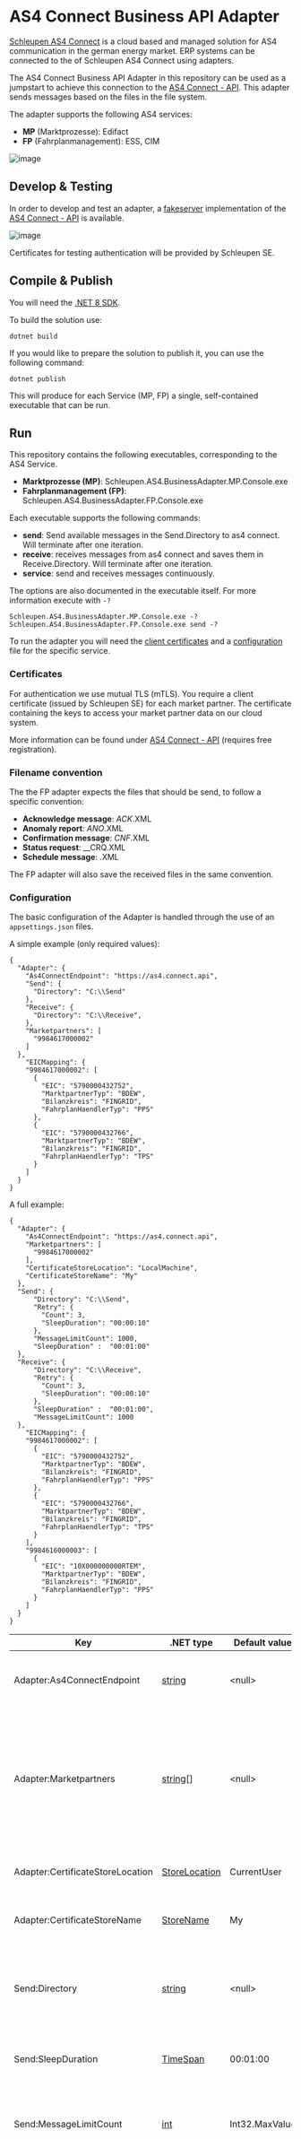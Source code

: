 # AS4 Connect Business API Adapter

[Schleupen AS4 Connect](https://www.schleupen.de/loesungen/services/it-services/as4-connect) is a cloud based and managed solution for AS4
communication in the german energy market.
ERP systems can be connected to the of Schleupen AS4 Connect using adapters.

The AS4 Connect Business API Adapter in this repository can be used as a jumpstart to achieve this connection to
the [AS4 Connect - API](https://developer-campus.de/tracks/integration/as4-connect-api/).
This adapter sends messages based on the files in the file system.

The adapter supports the following AS4 services:

* **MP** (Marktprozesse): Edifact
* **FP** (Fahrplanmanagement): ESS, CIM

![image](https://github.com/schleupen/as4-connect-business-api-adapter/assets/68913205/55d9f9dd-f664-482d-8b6f-bb2106baf506)

## Develop & Testing

In order to develop and test an adapter, a [fakeserver](https://github.com/schleupen/as4-connect-business-api-fakeserver-releases) implementation of
the [AS4 Connect - API](https://developer-campus.de/tracks/integration/as4-connect-api/) is available.

![image](https://github.com/schleupen/as4-connect-business-api-adapter/assets/68913205/a37335ab-1ef5-4f4d-a559-33a250849bea)

Certificates for testing authentication will be provided by Schleupen SE.

## Compile & Publish

You will need the [.NET 8 SDK](https://dotnet.microsoft.com/en-us/download/dotnet/8.0).

To build the solution use:

`dotnet build`

If you would like to prepare the solution to publish it, you can use the following command:

`dotnet publish`

This will produce for each Service (MP, FP) a single, self-contained executable that can be run.

## Run
This repository contains the following executables, corresponding to the AS4 Service.
* **Marktprozesse (MP)**: Schleupen.AS4.BusinessAdapter.MP.Console.exe
* **Fahrplanmanagement (FP)**: Schleupen.AS4.BusinessAdapter.FP.Console.exe

Each executable supports the following commands:
* **send**: Send available messages in the Send.Directory to as4 connect. Will terminate after one iteration. 
* **receive**: receives messages from as4 connect and saves them in Receive.Directory. Will terminate after one iteration.
* **service**: send and receives messages continuously.

The options are also documented in the executable itself. For more information execute with `-?`

`Schleupen.AS4.BusinessAdapter.MP.Console.exe -?`
`Schleupen.AS4.BusinessAdapter.FP.Console.exe send -?`

To run the adapter you will need the [client certificates](#certificates) and a [configuration](#configuration) file for the specific service.

### Certificates

For authentication we use mutual TLS (mTLS).
You require a client certificate (issued by Schleupen SE) for each market partner.
The certificate containing the keys to access your market partner data on our cloud system.

More information can be found under [AS4 Connect - API](https://developer-campus.de/tracks/integration/as4-connect-api/) (requires free registration).

### Filename convention

The the FP adapter expects the files that should be send, to follow a specific convention:

* **Acknowledge message**: <JJJJMMTT>_<TYP>_<EIC-NAME-BILANZKREIS>_<EIC-NAME-TSO>_<VVV>_ACK_<yyyy-mmddThh-mm-ssZ>.XML
* **Anomaly report**: <JJJJMMTT>_<TYP>_<EIC-NAME- BILANZKREIS>_<EIC-NAME-TSO>_<VVV>_ANO_<yyyy-mm-ddThh-mmssZ>.XML
* **Confirmation message**: <JJJJMMTT>_<TYP>_<EIC-NAME-BILANZKREIS>_<EIC-NAME-TSO>_<VVV>_CNF_<yyyy-mm-ddThh-mmssZ>.XML
* **Status request**: <JJJJMMTT>_<TYP>_<EIC-NAME-BILANZKREIS>_<EIC-NAME-TSO>_CRQ.XML
* **Schedule message**: <JJJJMMTT>_<TYP>_<EIC-NAME-BILANZKREIS>_<EIC-NAME-TSO>_<VVV>.XML

The FP adapter will also save the received files in the same convention.

### Configuration

The basic configuration of the Adapter is handled through the use of an `appsettings.json` files.

A simple example (only required values):

```
{
  "Adapter": {
    "As4ConnectEndpoint": "https://as4.connect.api",
    "Send": {
      "Directory": "C:\\Send"     
    },
    "Receive": {
      "Directory": "C:\\Receive",
    },
    "Marketpartners": [
      "9984617000002"
    ]
  },
    "EICMapping": {
    "9984617000002": [
      {
        "EIC": "5790000432752",
        "MarktpartnerTyp": "BDEW",
        "Bilanzkreis": "FINGRID",
        "FahrplanHaendlerTyp": "PPS"
      },
      {
        "EIC": "5790000432766",
        "MarktpartnerTyp": "BDEW",
        "Bilanzkreis": "FINGRID",
        "FahrplanHaendlerTyp": "TPS"
      }
    ]
  }
}
```

A full example:

```
{
  "Adapter": {
    "As4ConnectEndpoint": "https://as4.connect.api",
    "Marketpartners": [
      "9984617000002"
    ],
    "CertificateStoreLocation": "LocalMachine",
    "CertificateStoreName": "My"
  },
  "Send": {
      "Directory": "C:\\Send",
      "Retry": {
        "Count": 3,
        "SleepDuration": "00:00:10"
      },
      "MessageLimitCount": 1000,
      "SleepDuration" :  "00:01:00"
  },
  "Receive": {
      "Directory": "C:\\Receive",
      "Retry": {
        "Count": 3,
        "SleepDuration": "00:00:10"
      },
      "SleepDuration" :  "00:01:00",
      "MessageLimitCount": 1000
  },
    "EICMapping": {
    "9984617000002": [
      {
        "EIC": "5790000432752",
        "MarktpartnerTyp": "BDEW",
        "Bilanzkreis": "FINGRID",
        "FahrplanHaendlerTyp": "PPS"
      },
      {
        "EIC": "5790000432766",
        "MarktpartnerTyp": "BDEW",
        "Bilanzkreis": "FINGRID",
        "FahrplanHaendlerTyp": "TPS"
      }
    ],
    "9984616000003": [
      {
        "EIC": "10X000000000RTEM",
        "MarktpartnerTyp": "BDEW",
        "Bilanzkreis": "FINGRID",
        "FahrplanHaendlerTyp": "PPS"
      }
    ]
  }
}
```

| Key                         | .NET type                                                                                                                               | Default value  | Description                                                                                                                                                            |
|-----------------------------|-----------------------------------------------------------------------------------------------------------------------------------------|----------------|------------------------------------------------------------------------------------------------------------------------------------------------------------------------|
| Adapter:As4ConnectEndpoint  | [string](https://learn.microsoft.com/en-us/dotnet/api/system.string?view=net-8.0)                                                       | \<null\>       | The endpoint from [AS4 Connect - API](https://developer-campus.de/tracks/integration/as4-connect-api/)                                                                 |
| Adapter:Marketpartners              | [string](https://learn.microsoft.com/en-us/dotnet/api/system.string?view=net-8.0)[]                                                     | \<null\>       | An array with the identification numbers of your own market partners for which the adapter should send and receive messages.                                           |
| Adapter:CertificateStoreLocation    | [StoreLocation ](https://learn.microsoft.com/en-us/dotnet/api/system.security.cryptography.x509certificates.storelocation?view=net-8.0) | CurrentUser    | The [location](https://learn.microsoft.com/en-us/dotnet/api/system.security.cryptography.x509certificates.storelocation?view=net-8.0) of the certificate store to use. |
| Adapter:CertificateStoreName        | [StoreName](https://learn.microsoft.com/en-us/dotnet/api/system.security.cryptography.x509certificates.storename?view=net-8.0)          | My             | The name of the [certificate store](https://learn.microsoft.com/en-us/dotnet/api/system.security.cryptography.x509certificates.storename?view=net-8.0) to use.         |
|                             |                                                                                                                                         |
| Send:Directory              | [string](https://learn.microsoft.com/en-us/dotnet/api/system.string?view=net-8.0)                                                       | \<null\>       | Specifies where the messages that you want to send out are located.                                                                                                    |
| Send:SleepDuration          | [TimeSpan](https://learn.microsoft.com/en-us/dotnet/api/system.timespan?view=net-8.0)                                                   | 00:01:00       | The sleep duration before the next send iteration.                                                                                                                     |
| Send:MessageLimitCount      | [int](https://learn.microsoft.com/en-us/dotnet/csharp/language-reference/builtin-types/integral-numeric-types?redirectedfrom=MSDN)      | Int32.MaxValue | The maximum number of messages to send in one iteration.                                                                                                               |
| Send:Retry:Count            | [int](https://learn.microsoft.com/en-us/dotnet/csharp/language-reference/builtin-types/integral-numeric-types?redirectedfrom=MSDN)      | 3              | The maximum number of retries to perform per iteration for each message when sending messages.                                                                         |
| Send:Retry:SleepDuration    | [TimeSpan](https://learn.microsoft.com/en-us/dotnet/api/system.timespan?view=net-8.0)                                                   | 00:00:10       | The sleep duration between each retry. [only for service usage]                                                                                                       |
|                             |                                                                                                                                         |
| Receive:Directory           | [string](https://learn.microsoft.com/en-us/dotnet/api/system.string?view=net-8.0)                                                       | \<null\>       | Specifies where received where the messages should be stored.                                                                                                          |
| Receive:SleepDuration       | [TimeSpan](https://learn.microsoft.com/en-us/dotnet/api/system.timespan?view=net-8.0)                                                   | 00:01:00       | The sleep duration before the next receive iteration.                                                                                                                  |
| Receive:MessageLimitCount   | [int](https://learn.microsoft.com/en-us/dotnet/csharp/language-reference/builtin-types/integral-numeric-types?redirectedfrom=MSDN)      | 0              | The maximum number of messages to receive in one iteration. The default is 0 and means there is no limit.                                                              |
| Receive:Retry:Count         | [int](https://learn.microsoft.com/en-us/dotnet/csharp/language-reference/builtin-types/integral-numeric-types?redirectedfrom=MSDN)      | 3              | The maximum number of retries to perform per iteration for each message when receiving messages.                                                                       |
| Receive:Retry:SleepDuration | [TimeSpan](https://learn.microsoft.com/en-us/dotnet/api/system.timespan?view=net-8.0)                                                   | 00:00:10       | The sleep duration between each retry. [only for service usage]                                                                                                                               |

### FP configuration

The configuration of the FP Adapter required an additional `EICMapping`.
This maps the AS4 specific Party-Id (eg. 1000000001) to X-amount of EIC-Codes (eg. "11XYYYYYY-V----V") and Party-Type (BDEW, DVGW, GS1),
the FahrplanHaendlerTyp(eg. PPS) and the Bilanzkreis (eg. FINGRID) and vice versa.

```
{
  // Adapter,Send,Receive
   "EICMapping": {
    "9984617000002": [
      {
        "EIC": "5790000432752",
        "MarktpartnerTyp": "BDEW",
        "Bilanzkreis": "FINGRID",
        "FahrplanHaendlerTyp": "PPS"
      },
      {
        "EIC": "5790000432766",
        "MarktpartnerTyp": "BDEW",
        "Bilanzkreis": "FINGRID",
        "FahrplanHaendlerTyp": "TPS"
      }
    ],
    "9984616000003": [
      {
        "EIC": "10X000000000RTEM",
        "MarktpartnerTyp": "BDEW",
        "Bilanzkreis": "FINGRID",
        "FahrplanHaendlerTyp": "PPS"
      }
    ]
  }
}
```
Currently tested platforms:
* Windows (requires .NET 8 Runtime)
## Migration
### 1.0 to 3.0
* use 'Schleupen.AS4.BusinessAdapter.MP.Console.exe' instead of 'Schleupen.AS4.BusinessAdapter.Console.exe'
  * you will get the behaviour of 'Schleupen.AS4.BusinessAdapter.Console.exe' by using the command **service**
* migrate the config file to new format (see [Configuration](#Configuration))
  * configure the send behavior in the section **Send** (concerns the legacy values: SendDirectory, DeliveryRetryCount, DeliveryMessageLimitCount)
  * configure the receiving behavior in the section **Receive** (concerns the legacy values: ReceiveDirectory, ReceivingRetryCount, ReceivingMessageLimitCount)

## Changelog
### 3.0
* Support MP and FP Service in separate executables (Schleupen.AS4.BusinessAdapter.MP.Console.exe, Schleupen.AS4.BusinessAdapter.FP.Console.exe)
* Support **.net framework** runtime in core assemblies targeting .netstandard
* The format of the config files has been revised in an incompatible manner (see [Migration](#Migration))

### 1.0
* Supports MP Service in a single executable ( Schleupen.AS4.BusinessAdapter.Console.exe ) 